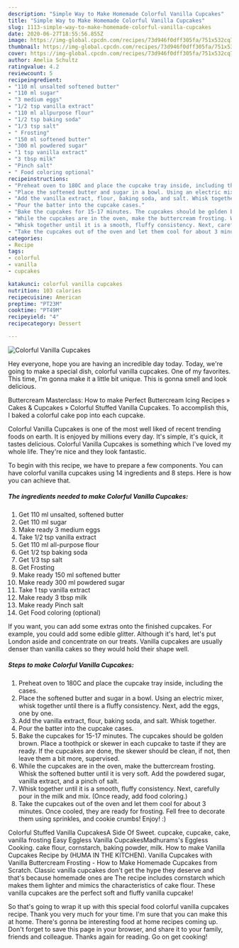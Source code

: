 ```yaml
---
description: "Simple Way to Make Homemade Colorful Vanilla Cupcakes"
title: "Simple Way to Make Homemade Colorful Vanilla Cupcakes"
slug: 1113-simple-way-to-make-homemade-colorful-vanilla-cupcakes
date: 2020-06-27T18:55:56.855Z
image: https://img-global.cpcdn.com/recipes/73d946f0dff305fa/751x532cq70/colorful-vanilla-cupcakes-recipe-main-photo.jpg
thumbnail: https://img-global.cpcdn.com/recipes/73d946f0dff305fa/751x532cq70/colorful-vanilla-cupcakes-recipe-main-photo.jpg
cover: https://img-global.cpcdn.com/recipes/73d946f0dff305fa/751x532cq70/colorful-vanilla-cupcakes-recipe-main-photo.jpg
author: Amelia Schultz
ratingvalue: 4.2
reviewcount: 5
recipeingredient:
- "110 ml unsalted softened butter"
- "110 ml sugar"
- "3 medium eggs"
- "1/2 tsp vanilla extract"
- "110 ml allpurpose flour"
- "1/2 tsp baking soda"
- "1/3 tsp salt"
- " Frosting"
- "150 ml softened butter"
- "300 ml powdered sugar"
- "1 tsp vanilla extract"
- "3 tbsp milk"
- "Pinch salt"
- " Food coloring optional"
recipeinstructions:
- "Preheat oven to 180C and place the cupcake tray inside, including the cases."
- "Place the softened butter and sugar in a bowl. Using an electric mixer, whisk together until there is a fluffy consistency. Next, add the eggs, one by one."
- "Add the vanilla extract, flour, baking soda, and salt. Whisk together."
- "Pour the batter into the cupcake cases."
- "Bake the cupcakes for 15-17 minutes. The cupcakes should be golden brown. Place a toothpick or skewer in each cupcake to taste if they are ready. If the cupcakes are done, the skewer should be clean, if not, then leave them a bit more, supervised."
- "While the cupcakes are in the oven, make the buttercream frosting. Whisk the softened butter until it is very soft. Add the powdered sugar, vanilla extract, and a pinch of salt."
- "Whisk together until it is a smooth, fluffy consistency. Next, carefully pour in the milk and mix. (Once ready, add food coloring.)"
- "Take the cupcakes out of the oven and let them cool for about 3 minutes. Once cooled, they are ready for frosting. Fell free to decorate them using sprinkles, and cookie crumbs! Enjoy! :)"
categories:
- Recipe
tags:
- colorful
- vanilla
- cupcakes

katakunci: colorful vanilla cupcakes 
nutrition: 103 calories
recipecuisine: American
preptime: "PT23M"
cooktime: "PT49M"
recipeyield: "4"
recipecategory: Dessert

---
```



![Colorful Vanilla Cupcakes](https://img-global.cpcdn.com/recipes/73d946f0dff305fa/751x532cq70/colorful-vanilla-cupcakes-recipe-main-photo.jpg)

Hey everyone, hope you are having an incredible day today. Today, we're going to make a special dish, colorful vanilla cupcakes. One of my favorites. This time, I'm gonna make it a little bit unique. This is gonna smell and look delicious.

Buttercream Masterclass: How to make Perfect Buttercream Icing Recipes » Cakes &amp; Cupcakes » Colorful Stuffed Vanilla Cupcakes. To accomplish this, I baked a colorful cake pop into each cupcake.

Colorful Vanilla Cupcakes is one of the most well liked of recent trending foods on earth. It is enjoyed by millions every day. It's simple, it's quick, it tastes delicious. Colorful Vanilla Cupcakes is something which I've loved my whole life. They're nice and they look fantastic.


To begin with this recipe, we have to prepare a few components. You can have colorful vanilla cupcakes using 14 ingredients and 8 steps. Here is how you can achieve that.

<!--inarticleads1-->

##### The ingredients needed to make Colorful Vanilla Cupcakes:

1. Get 110 ml unsalted, softened butter
1. Get 110 ml sugar
1. Make ready 3 medium eggs
1. Take 1/2 tsp vanilla extract
1. Get 110 ml all-purpose flour
1. Get 1/2 tsp baking soda
1. Get 1/3 tsp salt
1. Get  Frosting
1. Make ready 150 ml softened butter
1. Make ready 300 ml powdered sugar
1. Take 1 tsp vanilla extract
1. Make ready 3 tbsp milk
1. Make ready Pinch salt
1. Get  Food coloring (optional)


If you want, you can add some extras onto the finished cupcakes. For example, you could add some edible glitter. Although it&#39;s hard, let&#39;s put London aside and concentrate on our treats. Vanilla cupcakes are usually denser than vanilla cakes so they would hold their shape well. 

<!--inarticleads2-->

##### Steps to make Colorful Vanilla Cupcakes:

1. Preheat oven to 180C and place the cupcake tray inside, including the cases.
1. Place the softened butter and sugar in a bowl. Using an electric mixer, whisk together until there is a fluffy consistency. Next, add the eggs, one by one.
1. Add the vanilla extract, flour, baking soda, and salt. Whisk together.
1. Pour the batter into the cupcake cases.
1. Bake the cupcakes for 15-17 minutes. The cupcakes should be golden brown. Place a toothpick or skewer in each cupcake to taste if they are ready. If the cupcakes are done, the skewer should be clean, if not, then leave them a bit more, supervised.
1. While the cupcakes are in the oven, make the buttercream frosting. Whisk the softened butter until it is very soft. Add the powdered sugar, vanilla extract, and a pinch of salt.
1. Whisk together until it is a smooth, fluffy consistency. Next, carefully pour in the milk and mix. (Once ready, add food coloring.)
1. Take the cupcakes out of the oven and let them cool for about 3 minutes. Once cooled, they are ready for frosting. Fell free to decorate them using sprinkles, and cookie crumbs! Enjoy! :)


Colorful Stuffed Vanilla CupcakesA Side Of Sweet. cupcake, cupcake, cake, vanilla frosting Easy Eggless Vanilla CupcakesMadhurams&#39;s Eggless Cooking. cake flour, cornstarch, baking powder, milk. How to make Vanilla Cupcakes Recipe by (HUMA IN THE KITCHEN). Vanilla Cupcakes with Vanilla Buttercream Frosting - How to Make Homemade Cupcakes from Scratch. Classic vanilla cupcakes don&#39;t get the hype they deserve and that&#39;s because homemade ones are The recipe includes cornstarch which makes them lighter and mimics the characteristics of cake flour. These vanilla cupcakes are the perfect soft and fluffy vanilla cupcake! 

So that's going to wrap it up with this special food colorful vanilla cupcakes recipe. Thank you very much for your time. I'm sure that you can make this at home. There's gonna be interesting food at home recipes coming up. Don't forget to save this page in your browser, and share it to your family, friends and colleague. Thanks again for reading. Go on get cooking!
